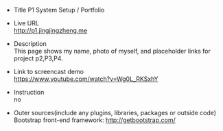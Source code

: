 * Title
    P1 System Setup / Portfolio

* Live URL      
    http://p1.jingjingzheng.me     

* Description       
  This page shows my name, photo of myself, and placeholder links for project p2,P3,P4.

* Link to screencast demo      
  https://www.youtube.com/watch?v=Wg0L_RKSxhY

* Instruction       
  no

* Outer sources(include any plugins, libraries, packages or outside code)      
  Bootstrap front-end framework: http://getbootstrap.com/
